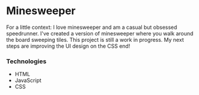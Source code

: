 # Minesweeper
For a little context: I love minesweeper and am a casual but obsessed speedrunner. I've created a version of minesweeper where you walk around the board sweeping tiles. This project is still a work in progress. My next steps are improving the UI design on the CSS end!

### Technologies
* HTML
* JavaScript
* CSS